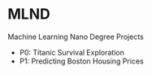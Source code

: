 # MLND
Machine Learning Nano Degree Projects
- P0: Titanic Survival Exploration
- P1: Predicting Boston Housing Prices
